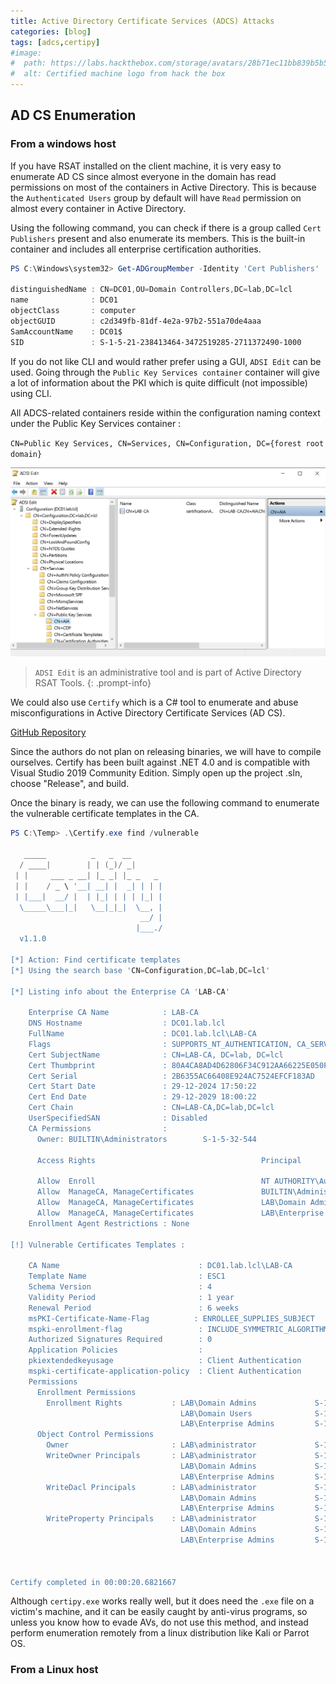 ```yaml
---
title: Active Directory Certificate Services (ADCS) Attacks
categories: [blog]
tags: [adcs,certipy]
#image:
#  path: https://labs.hackthebox.com/storage/avatars/28b71ec11bb839b5b58bdfc555006816.png
#  alt: Certified machine logo from hack the box
---
```



## AD CS Enumeration

### From a windows host

If you have RSAT installed on the client machine, it is very easy to enumerate AD CS since almost everyone in the domain has read permissions on most of the containers in Active Directory. This is because the `Authenticated Users` group by default will have `Read` permission on almost every container in Active Directory.

Using the following command, you can check if there is a group called `Cert Publishers` present and also enumerate its members. This is the built-in container and includes all enterprise certification authorities.

```powershell
PS C:\Windows\system32> Get-ADGroupMember -Identity 'Cert Publishers'

distinguishedName : CN=DC01,OU=Domain Controllers,DC=lab,DC=lcl
name              : DC01
objectClass       : computer
objectGUID        : c2d349fb-81df-4e2a-97b2-551a70de4aaa
SamAccountName    : DC01$
SID               : S-1-5-21-238413464-3472519285-2711372490-1000
```

If you do not like CLI and would rather prefer using a GUI, `ADSI Edit` can be used. Going through the `Public Key Services container` container will give a lot of information about the PKI which is quite difficult (not impossible) using CLI.

All ADCS-related containers reside within the configuration naming context under the Public Key Services container :

`CN=Public Key Services, CN=Services, CN=Configuration, DC={forest root domain}`

![alt text](/assets/img/blog/adcs/adsiedit-config-services-pki.png)

> `ADSI Edit` is an administrative tool and is part of Active Directory RSAT Tools.
{: .prompt-info}

We could also use `Certify` which is a C# tool to enumerate and abuse misconfigurations in Active Directory Certificate Services (AD CS).

[GitHub Repository](https://github.com/GhostPack/Certify.git)

 Since the authors do not plan on releasing binaries, we will have to compile ourselves. Certify has been built against .NET 4.0 and is compatible with Visual Studio 2019 Community Edition. Simply open up the project .sln, choose "Release", and build.

Once the binary is ready, we can use the following command to enumerate the vulnerable certificate templates in the CA.

```powershell
PS C:\Temp> .\Certify.exe find /vulnerable

   _____          _   _  __
  / ____|        | | (_)/ _|
 | |     ___ _ __| |_ _| |_ _   _
 | |    / _ \ '__| __| |  _| | | |
 | |___|  __/ |  | |_| | | | |_| |
  \_____\___|_|   \__|_|_|  \__, |
                             __/ |
                            |___./
  v1.1.0

[*] Action: Find certificate templates
[*] Using the search base 'CN=Configuration,DC=lab,DC=lcl'

[*] Listing info about the Enterprise CA 'LAB-CA'

    Enterprise CA Name            : LAB-CA
    DNS Hostname                  : DC01.lab.lcl
    FullName                      : DC01.lab.lcl\LAB-CA
    Flags                         : SUPPORTS_NT_AUTHENTICATION, CA_SERVERTYPE_ADVANCED
    Cert SubjectName              : CN=LAB-CA, DC=lab, DC=lcl
    Cert Thumbprint               : 80A4CA8AD4D62806F34C912AA66225E050F2498D
    Cert Serial                   : 2B6355AC66408E924AC7524EFCF183AD
    Cert Start Date               : 29-12-2024 17:50:22
    Cert End Date                 : 29-12-2029 18:00:22
    Cert Chain                    : CN=LAB-CA,DC=lab,DC=lcl
    UserSpecifiedSAN              : Disabled
    CA Permissions                :
      Owner: BUILTIN\Administrators        S-1-5-32-544

      Access Rights                                     Principal

      Allow  Enroll                                     NT AUTHORITY\Authenticated UsersS-1-5-11
      Allow  ManageCA, ManageCertificates               BUILTIN\Administrators        S-1-5-32-544
      Allow  ManageCA, ManageCertificates               LAB\Domain Admins             S-1-5-21-238413464-3472519285-2711372490-512
      Allow  ManageCA, ManageCertificates               LAB\Enterprise Admins         S-1-5-21-238413464-3472519285-2711372490-519
    Enrollment Agent Restrictions : None

[!] Vulnerable Certificates Templates :

    CA Name                               : DC01.lab.lcl\LAB-CA
    Template Name                         : ESC1
    Schema Version                        : 4
    Validity Period                       : 1 year
    Renewal Period                        : 6 weeks
    msPKI-Certificate-Name-Flag          : ENROLLEE_SUPPLIES_SUBJECT
    mspki-enrollment-flag                 : INCLUDE_SYMMETRIC_ALGORITHMS, PUBLISH_TO_DS
    Authorized Signatures Required        : 0
    Application Policies                  :
    pkiextendedkeyusage                   : Client Authentication
    mspki-certificate-application-policy  : Client Authentication
    Permissions
      Enrollment Permissions
        Enrollment Rights           : LAB\Domain Admins             S-1-5-21-238413464-3472519285-2711372490-512
                                      LAB\Domain Users              S-1-5-21-238413464-3472519285-2711372490-513
                                      LAB\Enterprise Admins         S-1-5-21-238413464-3472519285-2711372490-519
      Object Control Permissions
        Owner                       : LAB\administrator             S-1-5-21-238413464-3472519285-2711372490-500
        WriteOwner Principals       : LAB\administrator             S-1-5-21-238413464-3472519285-2711372490-500
                                      LAB\Domain Admins             S-1-5-21-238413464-3472519285-2711372490-512
                                      LAB\Enterprise Admins         S-1-5-21-238413464-3472519285-2711372490-519
        WriteDacl Principals        : LAB\administrator             S-1-5-21-238413464-3472519285-2711372490-500
                                      LAB\Domain Admins             S-1-5-21-238413464-3472519285-2711372490-512
                                      LAB\Enterprise Admins         S-1-5-21-238413464-3472519285-2711372490-519
        WriteProperty Principals    : LAB\administrator             S-1-5-21-238413464-3472519285-2711372490-500
                                      LAB\Domain Admins             S-1-5-21-238413464-3472519285-2711372490-512
                                      LAB\Enterprise Admins         S-1-5-21-238413464-3472519285-2711372490-519



Certify completed in 00:00:20.6821667
```

Although `certipy.exe` works really well, but it does need the `.exe` file on a victim's machine, and it can be easily caught by anti-virus programs, so unless you know how to evade AVs, do not use this method, and instead perform enumeration remotely from a linux distribution like Kali or Parrot OS.

### From a Linux host



